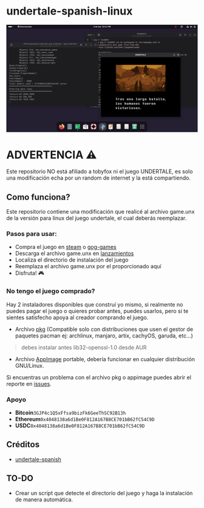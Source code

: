 # undertale-spanish-linux

![preview](https://github.com/JesusChapman/undertale-spanish-linux/blob/main/preview.png)

# ADVERTENCIA ⚠️
Este repositorio NO está afiliado a tobyfox ni el juego UNDERTALE, es solo una modificación echa por un random de internet y la está compartiendo.


## Como funciona?
Este repositorio contiene una modificación que realicé al archivo game.unx de la versión para linux del juego undertale, el cual deberás reemplazar.

### Pasos para usar:

- Compra el juego en [steam](https://store.steampowered.com/app/391540/Undertale/) o [gog-games](https://www.gog.com/en/game/undertale)
- Descarga el archivo game.unx en [lanzamientos](https://github.com/JesusChapman/undertale-spanish-linux/releases)
- Localiza el directorio de instalación del juego
- Reemplaza el archivo game.unx por el proporcionado aquí
- Disfruta! 🎮

### No tengo el juego comprado?

Hay 2 instaladores disponibles que construí yo mismo, si realmente no puedes pagar el juego o quieres probar antes, puedes usarlos, pero si te sientes satisfecho apoya al creador comprando el juego.

- Archivo [pkg](https://1drv.ms/u/c/ef0c3b9a4edf10a9/ESPxEryyd71HiuRwAJKKw2YBQ4v2WT8nlRazP4aifaRIpQ?e=sbQIUg) (Compatible solo con distribuciones que usen el gestor
de paquetes pacman ej: archlinux, manjaro, artix, cachyOS, garuda, etc...)
> debes instalar antes lib32-openssl-1.0 desde AUR

- Archivo [AppImage](https://1drv.ms/u/c/ef0c3b9a4edf10a9/Eb2VX8OG3V1Htz38mOFMnhcBP0dkSGfFHrR9-HpN99l4rw?e=zYBS0i) portable, debería funcionar en cualquier distribución GNU/Linux.

Si encuentras un problema con el archivo pkg o appimage puedes abrir el reporte en [issues](https://github.com/JesusChapman/undertale-spanish-linux/issues).

### Apoyo
- **Bitcoin**`3GJP4c1Q5xFfsa9bizFk6GeeThSC92B13h`
- **Ethereum**`0x4048138a6d1Be0F812A167B8CE701bB62fC54C9D`
- **USDC**`0x4048138a6d1Be0F812A167B8CE701bB62fC54C9D`

## Créditos

- [undertale-spanish](www.undertale-spanish.com)

## TO-DO
- Crear un script que detecte el directorio del juego y haga la instalación de manera automática.
